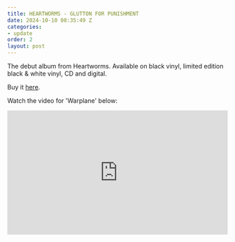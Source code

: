 ```yaml
---
title: HEARTWORMS - GLUTTON FOR PUNISHMENT
date: 2024-10-10 08:35:49 Z
categories:
- update
order: 2
layout: post
---
```


The debut album from Heartworms. Available on black vinyl, limited edition black & white vinyl, CD and digital. 

Buy it  <a href="https://heartworms.ochre.store/" >here</a>. 

Watch the video for 'Warplane' below:
 
<style>.embed-container { position: relative; padding-bottom: 56.25%; height: 0; overflow: hidden; max-width: 100%; } .embed-container iframe, .embed-container object, .embed-container embed { position: absolute; top: 0; left: 0; width: 100%; height: 100%; }</style><div class='embed-container'><iframe src='https://www.youtube.com/embed/pFmc1vqCyGQ' frameborder='0' allowfullscreen></iframe></div>
<p> </p>

